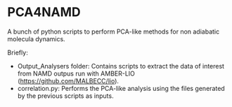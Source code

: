 # PCA4NAMD
A bunch of python scripts to perform PCA-like methods for non adiabatic molecula dynamics.

Briefly:

- Output_Analysers folder: Contains scripts to extract the data of interest from NAMD outpus run with AMBER-LIO (https://github.com/MALBECC/lio).
- correlation.py: Performs the PCA-like analysis using the files generated by the previous scripts as inputs.

